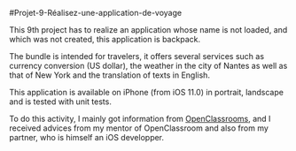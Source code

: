 #Projet-9-Réalisez-une-application-de-voyage

This 9th project has to realize an application whose name is not loaded, and which was not created, this application is backpack.

The bundle is intended for travelers, it offers several services such as currency conversion (US dollar), the weather in the city of Nantes as well as that of New York and the translation of texts in English.

This application is available on iPhone (from iOS 11.0) in portrait, landscape and is tested with unit tests.

To do this activity, I mainly got information from [OpenClassrooms](https://openclassrooms.com/fr/courses/4504841-gerez-la-navigation-et-les-formulaires-en-ios), and I received advices from my mentor of OpenClassroom and also from my partner, who is himself an iOS developper.
